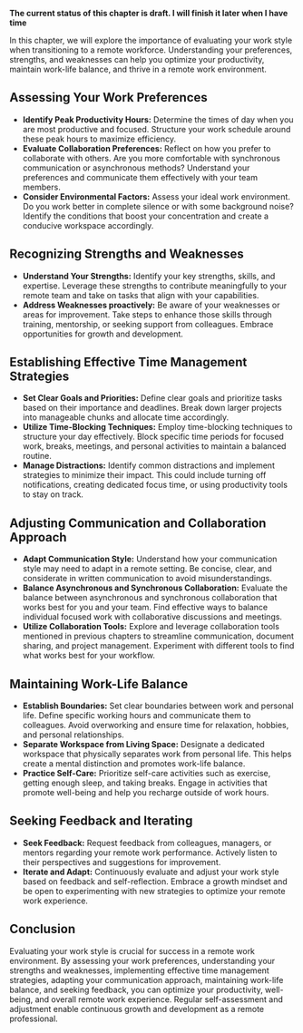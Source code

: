 **The current status of this chapter is draft. I will finish it later when I have time**

In this chapter, we will explore the importance of evaluating your work style when transitioning to a remote workforce. Understanding your preferences, strengths, and weaknesses can help you optimize your productivity, maintain work-life balance, and thrive in a remote work environment.

Assessing Your Work Preferences
-------------------------------

* **Identify Peak Productivity Hours:** Determine the times of day when you are most productive and focused. Structure your work schedule around these peak hours to maximize efficiency.
* **Evaluate Collaboration Preferences:** Reflect on how you prefer to collaborate with others. Are you more comfortable with synchronous communication or asynchronous methods? Understand your preferences and communicate them effectively with your team members.
* **Consider Environmental Factors:** Assess your ideal work environment. Do you work better in complete silence or with some background noise? Identify the conditions that boost your concentration and create a conducive workspace accordingly.

Recognizing Strengths and Weaknesses
------------------------------------

* **Understand Your Strengths:** Identify your key strengths, skills, and expertise. Leverage these strengths to contribute meaningfully to your remote team and take on tasks that align with your capabilities.
* **Address Weaknesses proactively:** Be aware of your weaknesses or areas for improvement. Take steps to enhance those skills through training, mentorship, or seeking support from colleagues. Embrace opportunities for growth and development.

Establishing Effective Time Management Strategies
-------------------------------------------------

* **Set Clear Goals and Priorities:** Define clear goals and prioritize tasks based on their importance and deadlines. Break down larger projects into manageable chunks and allocate time accordingly.
* **Utilize Time-Blocking Techniques:** Employ time-blocking techniques to structure your day effectively. Block specific time periods for focused work, breaks, meetings, and personal activities to maintain a balanced routine.
* **Manage Distractions:** Identify common distractions and implement strategies to minimize their impact. This could include turning off notifications, creating dedicated focus time, or using productivity tools to stay on track.

Adjusting Communication and Collaboration Approach
--------------------------------------------------

* **Adapt Communication Style:** Understand how your communication style may need to adapt in a remote setting. Be concise, clear, and considerate in written communication to avoid misunderstandings.
* **Balance Asynchronous and Synchronous Collaboration:** Evaluate the balance between asynchronous and synchronous collaboration that works best for you and your team. Find effective ways to balance individual focused work with collaborative discussions and meetings.
* **Utilize Collaboration Tools:** Explore and leverage collaboration tools mentioned in previous chapters to streamline communication, document sharing, and project management. Experiment with different tools to find what works best for your workflow.

Maintaining Work-Life Balance
-----------------------------

* **Establish Boundaries:** Set clear boundaries between work and personal life. Define specific working hours and communicate them to colleagues. Avoid overworking and ensure time for relaxation, hobbies, and personal relationships.
* **Separate Workspace from Living Space:** Designate a dedicated workspace that physically separates work from personal life. This helps create a mental distinction and promotes work-life balance.
* **Practice Self-Care:** Prioritize self-care activities such as exercise, getting enough sleep, and taking breaks. Engage in activities that promote well-being and help you recharge outside of work hours.

Seeking Feedback and Iterating
------------------------------

* **Seek Feedback:** Request feedback from colleagues, managers, or mentors regarding your remote work performance. Actively listen to their perspectives and suggestions for improvement.
* **Iterate and Adapt:** Continuously evaluate and adjust your work style based on feedback and self-reflection. Embrace a growth mindset and be open to experimenting with new strategies to optimize your remote work experience.

Conclusion
----------

Evaluating your work style is crucial for success in a remote work environment. By assessing your work preferences, understanding your strengths and weaknesses, implementing effective time management strategies, adapting your communication approach, maintaining work-life balance, and seeking feedback, you can optimize your productivity, well-being, and overall remote work experience. Regular self-assessment and adjustment enable continuous growth and development as a remote professional.
